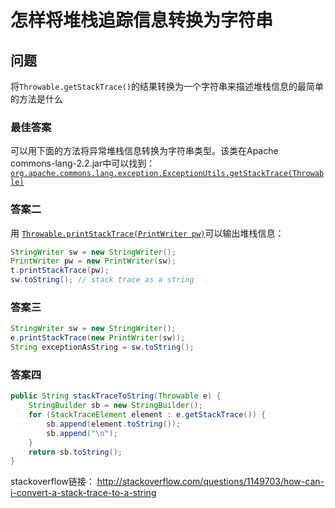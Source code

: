 # 怎样将堆栈追踪信息转换为字符串

## 问题

将`Throwable.getStackTrace()`的结果转换为一个字符串来描述堆栈信息的最简单的方法是什么

### 最佳答案

可以用下面的方法将异常堆栈信息转换为字符串类型。该类在Apache commons-lang-2.2.jar中可以找到：
[`org.apache.commons.lang.exception.ExceptionUtils.getStackTrace(Throwable)`](org.apache.commons.lang.exception.ExceptionUtils.getStackTrace\(Throwable\))

### 答案二

用 [`Throwable.printStackTrace(PrintWriter pw)`](https://docs.oracle.com/javase/8/docs/api/java/lang/Throwable.html#printStackTrace-java.io.PrintWriter-)可以输出堆栈信息：

````java
StringWriter sw = new StringWriter();
PrintWriter pw = new PrintWriter(sw);
t.printStackTrace(pw);
sw.toString(); // stack trace as a string
````

### 答案三

````java
StringWriter sw = new StringWriter();
e.printStackTrace(new PrintWriter(sw));
String exceptionAsString = sw.toString();
````

### 答案四

````java
public String stackTraceToString(Throwable e) {
    StringBuilder sb = new StringBuilder();
    for (StackTraceElement element : e.getStackTrace()) {
        sb.append(element.toString());
        sb.append("\n");
    }
    return sb.toString();
}
````

stackoverflow链接：
http://stackoverflow.com/questions/1149703/how-can-i-convert-a-stack-trace-to-a-string